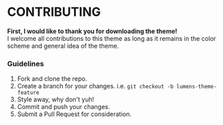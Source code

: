 # CONTRIBUTING

__First, I would like to thank you for downloading the theme!__  
I welcome all contributions to this theme as long as it remains in the color scheme and general idea of the theme. 

### Guidelines
1. Fork and clone the repo. 
2. Create a branch for your changes. i.e. ```git checkout -b lumens-theme-feature```
3. Style away, why don't yuh!
5. Commit and push your changes.
6. Submit a Pull Request for consideration.
